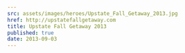 ```yaml
---
src: assets/images/heroes/Upstate_Fall_Getaway_2013.jpg
href: http://upstatefallgetaway.com
title: Upstate Fall Getaway 2013
published: true
date: 2013-09-03
---
```

